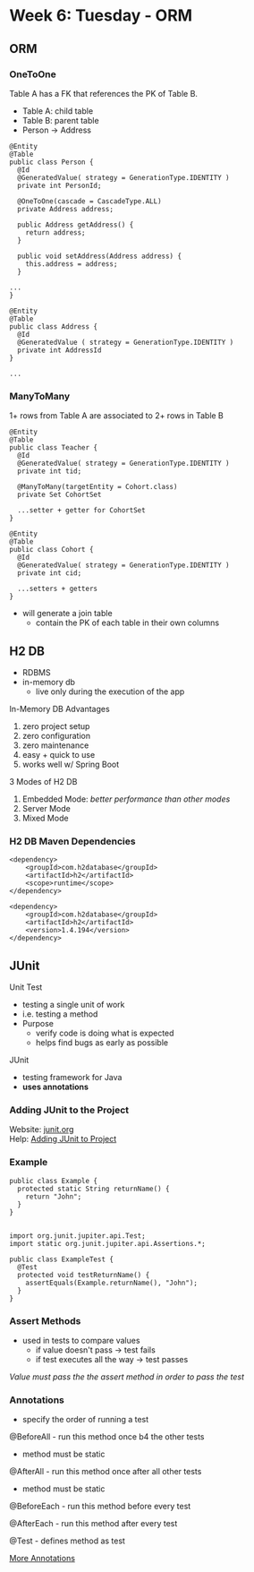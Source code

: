 # Week 6: Tuesday - ORM
## ORM
### **OneToOne**
Table A has a FK that references the PK of Table B.
- Table A: child table
- Table B: parent table
- Person -> Address  
```
@Entity
@Table
public class Person {
  @Id
  @GeneratedValue( strategy = GenerationType.IDENTITY )
  private int PersonId;

  @OneToOne(cascade = CascadeType.ALL)
  private Address address;

  public Address getAddress() {
    return address;
  }

  public void setAddress(Address address) {
    this.address = address;
  }

...
}

@Entity
@Table
public class Address {
  @Id
  @GeneratedValue ( strategy = GenerationType.IDENTITY )
  private int AddressId
}

...
```

### **ManyToMany**
1+ rows from Table A are associated to 2+ rows in Table B
```
@Entity
@Table
public class Teacher {
  @Id
  @GeneratedValue( strategy = GenerationType.IDENTITY )
  private int tid;

  @ManyToMany(targetEntity = Cohort.class)
  private Set CohortSet

  ...setter + getter for CohortSet
}

@Entity
@Table
public class Cohort {
  @Id
  @GeneratedValue( strategy = GenerationType.IDENTITY )
  private int cid;

  ...setters + getters
}
```
- will generate a join table
  - contain the PK of each table in their own columns  

## H2 DB
- RDBMS
- in-memory db
  - live only during the execution of the app

In-Memory DB Advantages
1. zero project setup
2. zero configuration
3. zero maintenance
4. easy + quick to use
5. works well w/ Spring Boot  

3 Modes of H2 DB
1. Embedded Mode: *better performance than other modes*
2. Server Mode
3. Mixed Mode  

### **H2 DB Maven Dependencies**
```
<dependency>
    <groupId>com.h2database</groupId>
    <artifactId>h2</artifactId>
    <scope>runtime</scope>
</dependency>

<dependency>
    <groupId>com.h2database</groupId>
    <artifactId>h2</artifactId>
    <version>1.4.194</version>
</dependency>
```  

## JUnit
Unit Test
- testing a single unit of work
- i.e. testing a method
- Purpose
  - verify code is doing what is expected
  - helps find bugs as early as possible  

JUnit
- testing framework for Java
- **uses annotations**  

### **Adding JUnit to the Project**
Website: [junit.org](https://junit.org/junit5/)  
Help: [Adding JUnit to Project](https://www.jetbrains.com/help/idea/junit.html)

### **Example**
```
public class Example {
  protected static String returnName() {
    return "John";
  }
}


import org.junit.jupiter.api.Test;
import static org.junit.jupiter.api.Assertions.*;

public class ExampleTest {
  @Test
  protected void testReturnName() {
    assertEquals(Example.returnName(), "John");
  }
}
```

### **Assert Methods**
- used in tests to compare values
  - if value doesn't pass -> test fails
  - if test executes all the way -> test passes  

*Value must pass the the assert method in order to pass the test*  

### **Annotations**
- specify the order of running a test  

@BeforeAll - run this method once b4 the other tests
- method must be static  

@AfterAll - run this method once after all other tests
- method must be static  

@BeforeEach - run this method before every test  

@AfterEach - run this method after every test  

@Test - defines method as test  

[More Annotations](https://junit.org/junit5/docs/current/user-guide/#writing-tests-annotations)

